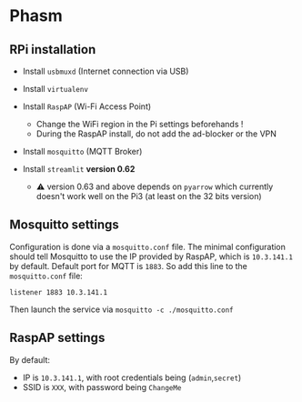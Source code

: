 # Phasm

## RPi installation

- Install `usbmuxd` (Internet connection via USB)

- Install `virtualenv` 

- Install `RaspAP` (Wi-Fi Access Point)
   - Change the WiFi region in the Pi settings beforehands !
   - During the RaspAP install, do not add the ad-blocker or the VPN

- Install `mosquitto` (MQTT Broker)

- Install `streamlit` **version 0.62**
   - ⚠️ version 0.63 and above depends on `pyarrow` which currently doesn't work well on the Pi3 (at least on the 32 bits version)


## Mosquitto settings

Configuration is done via a `mosquitto.conf` file.
The minimal configuration should tell Mosquitto to use the IP provided by RaspAP, which is `10.3.141.1` by default. Default port for MQTT is `1883`.
So add this line to the `mosquitto.conf` file:

```
listener 1883 10.3.141.1
```

Then launch the service via `mosquitto -c ./mosquitto.conf`

## RaspAP settings

By default:

- IP is `10.3.141.1`, with root credentials being (`admin`,`secret`)
- SSID is `XXX`, with password being `ChangeMe`
